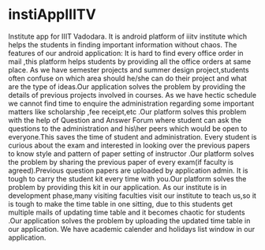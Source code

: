 # instiAppIIITV
Institute app for IIIT Vadodara.
It is android platform of iiitv institute which helps the students in finding important information without chaos.
The features of our android application:
It is hard to find every office order in mail ,this platform helps  students by providing all the office orders at same place.
As we have semester projects and summer design project,students often confuse on which area should he/she can do their project and what are the type of ideas.Our application solves the problem by providing the details of previous projects involved in courses.
As we have hectic schedule we cannot find time to enquire the administration regarding some important matters like scholarship ,fee receipt,etc .Our platform solves this problem with the help of Question and Answer Forum where student can ask the questions to the administration and his\her peers which would be open to everyone.This saves the time of student  and administration.
Every student is curious about the exam and interested in looking over the previous papers to know style and pattern of paper setting of instructor .Our platform solves the problem by sharing the previous paper of every exam(if faculty is agreed).Previous question papers are uploaded by application admin.
It is tough to carry the student kit every time with you.Our platform solves the problem by providing this kit in our application.
As our institute is in development phase,many visiting faculties visit our institute to teach us,so it is tough to make the time table in one sitting, due to this students get multiple mails of updating time table and it becomes chaotic for students .Our application solves the problem by uploading the updated time table in our application.
We have academic calender and holidays list window in our application.

